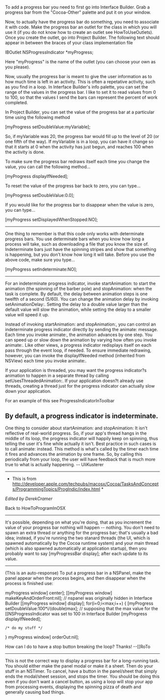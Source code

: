 To add a progress bar you need to first go into Interface Builder.  Grab a progress bar from the "Cocoa-Other" palette and put it on your window.

Now, to actually have the progress bar do something, you need to associate it with code.  Make the progress bar an outlet for the class in which you will use it (if you do not know how to create an outlet see HowToUseOutlets).  Once you create the outlet, go into Project Builder.  The following text should appear in between the braces of your class implementation file
    
IBOutlet NSProgressIndicator *myProgress;

Here "myProgress" is the name of the outlet (you can choose your own as you please).

Now, usually the progress bar is meant to give the user information as to how much time is left in an activity.  This is often a repetative activity, such as you find in a loop.  In Interface Builder's info palette, you can set the range of the values in the progress bar.  I like to set it to read values from 0 to 100, so that the values I send the bars can represent the percent of work completed.

In Project Builder, you can set the value of the progress bar at a particular time using the following method
    
[myProgress setDoubleValue:myVariable];

So, if myVariable was 20, the progress bar would fill up to the level of 20 (or one fifth of the way).  If myVariable is in a loop, you can have it change so that it starts at 0 when the activity has just begun, and reaches 100 when the activity is done.

To make sure the progress bar redraws itself each time you change the value, you can call the following method...
    
[myProgress displayIfNeeded];


To reset the value of the progress bar back to zero, you can type...
    
[myProgress setDoubleValue:0.0];


If you would like for the progress bar to disappear when the value is zero, you can type...
    
[myProgress setDisplayedWhenStopped:NO];


----
One thing to remember is that this code only works with determinate progress bars.  You use determinate bars when you know how long a process will take, such as downloading a file that you know the size of.  Indeterminate bars just have the spinning stripes and show that something is happening, but you don't know how long it will take.  Before you use the above code, make sure you type...
    
[myProgress setIndeterminate:NO];


----
For an indeterminate progress indicator, invoke startAnimation: to start the animation (the spinning of the barber pole) and stopAnimation: when the task is complete. By default, the delay between animation steps is one twelfth of a second (5/60). You can change the animation delay by invoking setAnimationDelay:. Setting the delay to a double value larger than the default value will slow the animation, while setting the delay to a smaller value will speed it up.

Instead of invoking startAnimation: and stopAnimation:, you can control an indeterminate progress indicator directly by sending the animate: message. Each time you invoke animate:, the animation advances by one step. You can speed up or slow down the animation by varying how often you invoke animate:. Like other views, a progress indicator redisplays itself on each pass through the event loop, if needed. To ensure immediate redrawing, however, you can invoke the displayIfNeeded method (inherited from NSView) each time you invoke animate:.

If your application is threaded, you may want the progress indicator?s animation to happen in a separate thread by calling setUsesThreadedAnimation:. If your application doesn?t already use threads, creating a thread just for the progress indicator can actually slow down your application.

For an example of  this see ProgressIndicatorInToolbar

By default, a progress indicator is indeterminate.
----

One thing to consider about startAnimation: and stopAnimation: It isn't reflective of real-world progress. So, if your app's thread hangs in the middle of its loop, the progress indicator will happily keep on spinning, thus telling the user it's fine while actually it isn't. Best practice in such cases is to call animate: instead. This method is what's called by the timer each time it fires and advances the animation by one frame. So, by calling this periodically from your loop, the user will have feedback that is much more true to what is actually happening. -- UliKusterer

----

* This is from http://developer.apple.com/techpubs/macosx/Cocoa/TasksAndConcepts/ProgrammingTopics/ProgIndic/index.html *

*Edited by DerekCramer*

Back to HowToProgramInOSX

----

It's possible, depending on what you're doing, that as you increment the value of your progress bar nothing will happen -- nothing.  You don't need to spawn an extra thread or anything for the progress bar; that's usually a bad idea;  instead, if you're running the two stanard threads (the UI, which is spawned automatically by the Cocoa runtime system) and your main thread (which is also spawned automatically at application startup), then you probably want to say [myProgressBar display]; after each update to its value.

----
(This is an auto-response)
To put a progress bar in a NSPanel, make the panel appear when the process begins, and then disappear when the process is finished use:

    
myProgress window] center];
[[myProgress window] makeKeyAndOrderFront:nil]; // nspanel was originally hidden in Interface Builder
[[myProgress window] display];
for(i=0;i<max;i++)
{
	[myProgress setDoubleValue:100*i/(double)max]; // supposing that the max value for the [[NSProgressIndicator was set to 100 in Interface Builder
	[myProgress displayIfNeeded];

	/* do my stuff */
}
myProgress window] orderOut:nil];


How can I do to have a stop button breaking the loop? Thanks!
--[[RoTo

----

This is not the correct way to display a progress bar for a long-running task. You should either make the panel modal or make it a sheet. Then do your stuff in an NSTimer. To cancel, have a button in the panel/sheet that simply ends the modal/sheet session, and stops the timer. You should be doing this even if you don't want a cancel button, as using a loop will stop your app from processing events, displaying the spinning pizza of death and generally causing bad things.
